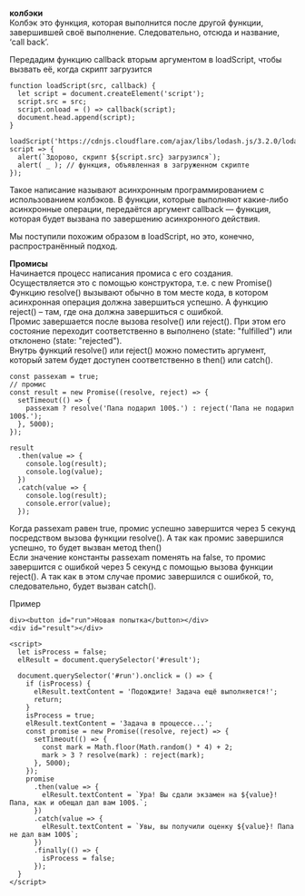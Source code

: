 **колбэки**  
Колбэк это функция, которая выполнится после другой функции, завершившей своё выполнение. Следовательно, отсюда и название, ‘call back’.  
  
Передадим функцию callback вторым аргументом в loadScript, чтобы вызвать её, когда скрипт загрузится
```  
function loadScript(src, callback) {
  let script = document.createElement('script');
  script.src = src;
  script.onload = () => callback(script);
  document.head.append(script);
}

loadScript('https://cdnjs.cloudflare.com/ajax/libs/lodash.js/3.2.0/lodash.js', script => {
  alert(`Здорово, скрипт ${script.src} загрузился`);
  alert( _ ); // функция, объявленная в загруженном скрипте
});
```
Такое написание называют асинхронным программированием с использованием колбэков. В функции, которые выполняют какие-либо асинхронные операции, передаётся аргумент callback — функция, которая будет вызвана по завершению асинхронного действия.  
 
Мы поступили похожим образом в loadScript, но это, конечно, распространённый подход.  

**Промисы**  
Начинается процесс написания промиса с его создания. Осуществляется это с помощью конструктора, т.е. с new Promise()  
Функцию resolve() вызывают обычно в том месте кода, в котором асинхронная операция должна завершиться успешно. А функцию reject() – там, где она должна завершиться с ошибкой.  
Промис завершается после вызова resolve() или reject(). При этом его состояние переходит соответственно в выполнено (state: "fulfilled") или отклонено (state: "rejected").  
Внутрь функций resolve() или reject() можно поместить аргумент, который затем будет доступен соответственно в then() или catch().  
```  
const passexam = true;
// промис
const result = new Promise((resolve, reject) => {
  setTimeout(() => {
    passexam ? resolve('Папа подарил 100$.') : reject('Папа не подарил 100$.');
  }, 5000);
});

result
  .then(value => {
    console.log(result);
    console.log(value);
  })
  .catch(value => {
    console.log(result);
    console.error(value);
  });
```
Когда passexam равен true, промис успешно завершится через 5 секунд посредством вызова функции resolve(). А так как промис завершился успешно, то будет вызван метод then()  
Если значение константы passexam поменять на false, то промис завершится с ошибкой через 5 секунд с помощью вызова функции reject(). А так как в этом случае промис завершился с ошибкой, то, следовательно, будет вызван catch().    

Пример 
```
div><button id="run">Новая попытка</button></div>
<div id="result"></div>

<script>
  let isProcess = false;
  elResult = document.querySelector('#result');

  document.querySelector('#run').onclick = () => {
    if (isProcess) {
      elResult.textContent = 'Подождите! Задача ещё выполняется!';
      return;
    }
    isProcess = true;
    elResult.textContent = 'Задача в процессе...';
    const promise = new Promise((resolve, reject) => {
      setTimeout(() => {
        const mark = Math.floor(Math.random() * 4) + 2;
        mark > 3 ? resolve(mark) : reject(mark);
      }, 5000);
    });
    promise
      .then(value => {
        elResult.textContent = `Ура! Вы сдали экзамен на ${value}! Папа, как и обещал дал вам 100$.`;
      })
      .catch(value => {
        elResult.textContent = `Увы, вы получили оценку ${value}! Папа не дал вам 100$`;
      })
      .finally(() => {
        isProcess = false;
      });
  }
</script>
```
